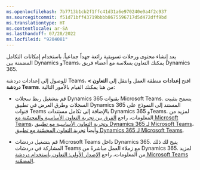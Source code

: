 ```yaml
---
ms.openlocfilehash: 7b7713b1cb2f1ffc41d31a6e970240e0a4f2c937
ms.sourcegitcommit: f51d71bff43719bbbb8675596717d5d472dff9bd
ms.translationtype: HT
ms.contentlocale: ar-SA
ms.lasthandoff: 07/28/2022
ms.locfileid: "9204081"
---
```

يعد إنشاء محتوى ورحلات تسويقية رائعة جهداً جماعياً. باستخدام إمكانات التكامل المضمنة بين Dynamics وTeams، يمكنك التعاون بسلاسة مع أعضاء فريق Dynamics 365.

للوصول إلى إعدادات دردشة Teams، افتح **إعدادات** منطقة العمل وانتقل إلى **التعاون > دردشة Teams**. من هنا يمكنك القيام بالأمور التالية:

-   قم بتشغيل ربط سجلات Dynamics 365 بقنوات Microsoft Teams. 
    يسمح بتثبيت السجلات وطرق العرض في تطبيق Dynamics 365 المستند إلى النموذج على قنوات Teams بالإضافة إلى تكامل مستندات Dynamics 365 وTeams. لمزيد من المعلومات، راجع [الفرق بين تجربة التعاون الأساسية والمحسّنة مع Microsoft Teams](/dynamics365/sales/teams-integration/teams-basic-vs-enhanced-collaboration?azure-portal=true)، [وتجربة التعاون الأساسية مع تطبيق Dynamics 365 لـ Microsoft Teams](/dynamics365/sales/teams-integration/teams-collaboration?azure-portal=true)، وأيضاً [تجربة التعاون المحسّنة مع تطبيق Dynamics 365 لـ Microsoft Teams](/dynamics365/sales/teams-integration/teams-collaboration-enhanced-experience?azure-portal=true).

-   قم بتشغيل دردشات Microsoft Teams داخل Dynamics 365. يتيح لك ذلك المشاركة في دردشات Teams مع زملاء العمل مباشرةً من Dynamics 365. لمزيد من المعلومات، راجع [الإصدار الأولي: التعاون باستخدام دردشة Microsoft Teams المضمّنة](/dynamics365/marketing/teams-chat?azure-portal=true).

